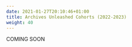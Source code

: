 ```yaml
---
date: 2021-01-27T20:10:46+01:00
title: Archives Unleashed Cohorts (2022-2023)
weight: 40
---
```


COMING SOON 

<!--## About

Big Data, in the form of born-digital historical sources, is reshaping the humanities and social sciences. The sheer amount of cultural information that is generated and, crucially, preserved every day in electronic form, presents exciting new opportunities for historians, political scientists, sociologists, linguistics, computer scientists, and other scholars. Much of this information is captured within web archives, created by organizations such as the Internet Archive and many other libraries.

Following the successful launch of the inaugural cohort (2021-2022),  the Archives Unleashed project is pleased to announce we will be hosting a second round of cohorts from 2022-2023. 

During a year-long collaboration, five research teams will engage in focused web archive research projects, and receive mentorship and support from the Archives Unleashed Team.

## Program Details

We are looking to select up to five cohorts in the July 2022 to June 2023 period who will receive the following support:

* Participate in cohort events which will provide an introduction to web archives and an opportunity to workshop draft work in a supportive environment.
	* Cohort Event: modality TBD [2-3 June 2022]
	* Coffee Hours: virtual [various throughout the year]
	* Closing event: Internet Archive, San Francisco, California, United States [Tentatively May 2023]
* Bi-monthly mentorship and support meetings with the Archives Unleashed team;
* Access to ARCH (Archive Research Compute Hub) to generate custom datasets; and
* Funding of $11,500 CAD to support project work. Additional support will be provided for travel to the Internet Archive event.

It is expected that all teams will prepare a journal-length article submission as part of this project, which will be developed throughout the term and workshopped at the closing event at the Internet Archive.

## Assembling Your Cohort Team

The Cohorts can be disciplinary or interdisciplinary and should include no more than five individuals. Graduate students, postdoctoral fellows, and those in precarious or sessional positions are welcome to apply; however, an administrative lead must be in place at an institution eligible to administer and receive grant funds. This would regularly be a full-time faculty member.

The University of Waterloo regards diversity as an integral part of academic excellence and is committed to accessibility for persons with disabilities. As such, we encourage applications from women, First Nations, Metis and Inuit peoples, persons with disabilities, members of diverse gender identities, and others who may contribute to the further diversification of ideas.

The Data: With our recently announced integration with Archive-It, data available for use will primarily be institution web archive collections in Archive-It (https://archive-it.org). Additional datasets from the overall Wayback Machine and Internet Archive may also be available. We are happy to work with applicants to address any questions; please connect with Samantha Fritz.

## Submissions

### Important Dates

|                  |               |
|------------------|---------------|
| Applications Due | 31 March 2022 |
| Notifications    | 15 April 2022 |
| Projects Begin   | 1 July 2022   |
| Projects End     | 30 June 2023  |


Prepare your submission package using the Cohort application, which addresses the following areas:

* Project name and list of all applicants;
* Identify an administrative lead (needs to be eligible to administer and receive grant funds);
* CV for each named applicant (max 2 pages each) and can be attached to the email or appended to the application PDF; and
* Project proposal, which will include the following sections
	* Project Summary: describe the research problem you aim to approach with web archives (max. 500 words);
	* Dataset: identify the web archive collection you plan to use to explore your project (max. 250 words); and
	* Timeline: provide a brief overview of how you will conduct the project (max. 250 words).

All completed applications should be submitted to [Samantha Fritz](mailto:svefritz@uwaterloo.ca) by 11:59 PM Eastern on 31 March 2022.

## Evaluation

All submissions will be evaluated on the following criteria:

* demonstration of a feasible project that will make an impact on the scholar’s field of study;
* the selection of specific web archives to help achieve that project;
* suitability of the project team to learn and carry out planned activities; and
* suitable documentation of a web archival collection that can support this research

## Project Inspiration

Need some ideas to inspire your Cohort proposal? We’ve listed a few recent projects to showcase the variety of ways web archives can be explored, used, and visualized.
Cohort 1 Research Projects
Assessing Local Journalism: News Deserts, Journalism Divides, and the Determinants of the Robustness of Local News by Philip M. Napoli, Matthew Weber, Katie McCollough & Qun Wang.
The invention and dissemination of the spacer gif: implications for the future of access and use of web archives by Trevor Owens & Grace Thomas. Building on this research, Nick Ruest explored a GeoCities dataset using the Archives Unleashed Toolkit in GeoCities and the spacer.gif
The Queer Eternal September: LGBTQ Identity on the Early Internet and Web by Sarah McTavish.
Selected Archives Unleashed Datathon Projects:
#teamwildfyre: UBC BC Wildfires by Janice Bancer, Gethin Rees, Rebecca Dowson, Umar Quasim, Megan Meredith-Lobay, & Evan Thornberry
Contemporary Composers Web Archive by Nicole Greenhouse, Giulia Occhini, & Pamela Graham
Non-textual content in the DC Punk web archive by Grace Thomas, James Jacobs Laura Wrubel, & Oliver Kiechle
Websites of the Former Soviet Union & Eastern Europe by Ed Summers, Gregory Wiedeman, Helena Byrne, & Shawn Walker

## FAQs
We’ve provided help with the most common questions about the Cohort application. Still have questions? Feel free to reach out to our team on Slack or connect with Samantha Fritz.

**Cohorts**

Q. What is a cohort?
A. Essentially, a cohort is your project team (up to 5 members). The idea is that each team (cohort) will work on their project throughout the year, and then at various points, connect with other cohorts to share what they are working on, project progress, and the results of their work. Each cohort will also meet with the Archives Unleashed team every two weeks or so as an opportunity to check-in, share resources, and discuss progress and any challenges.

Q. I’ve never been to an Archives Unleashed Datathon or collaborated with the project before, can I still apply?
A. Absolutely! The Cohort program is a completely different setting for engaging in web archives research, so applicants don’t have to have attended any of our events. We are very flexible on the makeup of your cohort; co-applicants can be disciplinary/interdisciplinary, multi-institutional, and at various career stages. Just remember that there needs to be someone on the grant who can administer funds.

Q. I’m not in Canada! Can I still apply?
A. Absolutely, you do not need to be at a Canadian institution to apply. If you have questions about your eligibility, please do feel free to ask us.

**Datasets**

Q. What kind of collections should be used for project proposals?
A. We recommend that applicants prioritize using existing curated web archive collections stewarded by Archive-It Partners. We may be able to extract data from the broader Wayback Machine, but this will be dependent on both the scope of what’s to be extracted (keep it very circumscribed and limited as possible) as well as resources. In some cases, if data requests are big, we may be able to support this but might need to reallocate some of the grant funding to support engineering time.

Q. Is my team limited to data in Archive-it that has been crawled by our home institution(s)?
A. You are welcome to use Archive-It data from your home institution but are not limited to it. We ask that you prioritize existing collections stewarded by Archive-It Partners. If you have any questions about whether a collection is feasible or appropriate, please don’t hesitate to connect with our team.

Q. Can I use other data sources?
A. Absolutely! While the focus should be on web archives, we welcome the use of other data sources to help support project work. We recognize that blending various data sources will ultimately mean a richer research project.

**Funding**

Q. Do you fund overhead?
A. Unfortunately, we cannot. As this is a project supported by the Andrew W. Mellon Foundation’s Public Knowledge program, we are bound by their guidelines which identifies: “the Public Knowledge program does not fund indirect costs or overhead, fundraising events, building projects or capital costs, endowment management fees, student tuition, or K–12 initiatives.”

## Organizers & Sponsors

* Ian Milligan (University of Waterloo) 
* Jefferson Bailey (Internet Archive) 
* Nick Ruest (York University)
* Jimmy Lin (University of Waterloo)
* Samantha Fritz (University of Waterloo)

![Cohort Sponsors](/images/logo-AUII-cohort-sponsors.png) -->